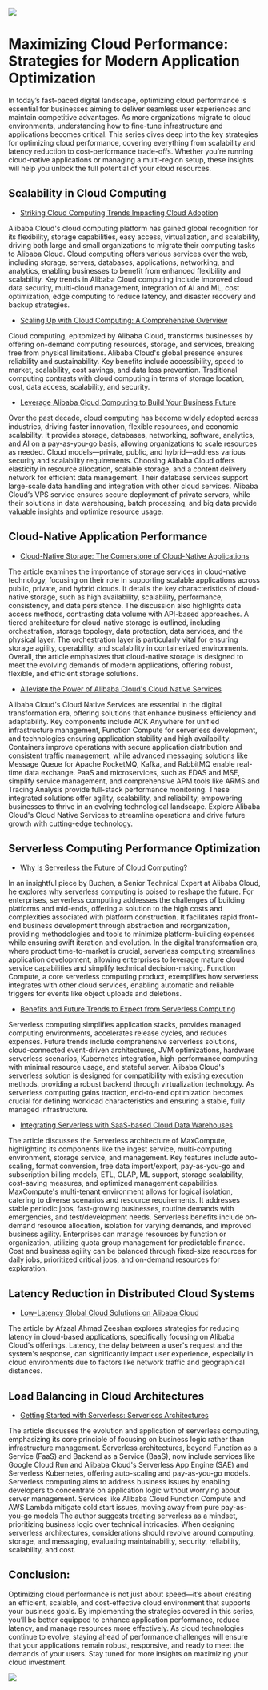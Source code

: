 <a href ="https://discord.gg/KPmq628K63"><img src="https://dev-to-uploads.s3.amazonaws.com/uploads/articles/lrvg8ctk39c4j2umywln.png"></a>

# Maximizing Cloud Performance: Strategies for Modern Application Optimization

In today’s fast-paced digital landscape, optimizing cloud performance is essential for businesses aiming to deliver seamless user experiences and maintain competitive advantages. As more organizations migrate to cloud environments, understanding how to fine-tune infrastructure and applications becomes critical. This series dives deep into the key strategies for optimizing cloud performance, covering everything from scalability and latency reduction to cost-performance trade-offs. Whether you’re running cloud-native applications or managing a multi-region setup, these insights will help you unlock the full potential of your cloud resources.

## Scalability in Cloud Computing

- [Striking Cloud Computing Trends Impacting Cloud Adoption](https://www.alibabacloud.com/blog/596434?utm_content=g_1000396840)

Alibaba Cloud's cloud computing platform has gained global recognition for its flexibility, storage capabilities, easy access, virtualization, and scalability, driving both large and small organizations to migrate their computing tasks to Alibaba Cloud. Cloud computing offers various services over the web, including storage, servers, databases, applications, networking, and analytics, enabling businesses to benefit from enhanced flexibility and scalability. Key trends in Alibaba Cloud computing include improved cloud data security, multi-cloud management, integration of AI and ML, cost optimization, edge computing to reduce latency, and disaster recovery and backup strategies.

- [Scaling Up with Cloud Computing: A Comprehensive Overview](https://www.alibabacloud.com/blog/600379?utm_content=g_1000396841)

Cloud computing, epitomized by Alibaba Cloud, transforms businesses by offering on-demand computing resources, storage, and services, breaking free from physical limitations. Alibaba Cloud's global presence ensures reliability and sustainability. Key benefits include accessibility, speed to market, scalability, cost savings, and data loss prevention. Traditional computing contrasts with cloud computing in terms of storage location, cost, data access, scalability, and security.

- [Leverage Alibaba Cloud Computing to Build Your Business Future](https://www.alibabacloud.com/blog/598987?utm_content=g_1000396842)

Over the past decade, cloud computing has become widely adopted across industries, driving faster innovation, flexible resources, and economic scalability. It provides storage, databases, networking, software, analytics, and AI on a pay-as-you-go basis, allowing organizations to scale resources as needed. Cloud models—private, public, and hybrid—address various security and scalability requirements.
Choosing Alibaba Cloud offers elasticity in resource allocation, scalable storage, and a content delivery network for efficient data management. Their database services support large-scale data handling and integration with other cloud services. Alibaba Cloud’s VPS service ensures secure deployment of private servers, while their solutions in data warehousing, batch processing, and big data provide valuable insights and optimize resource usage.

## Cloud-Native Application Performance

- [Cloud-Native Storage: The Cornerstone of Cloud-Native Applications](https://www.alibabacloud.com/blog/596845?utm_content=g_1000396843)

The article examines the importance of storage services in cloud-native technology, focusing on their role in supporting scalable applications across public, private, and hybrid clouds. It details the key characteristics of cloud-native storage, such as high availability, scalability, performance, consistency, and data persistence. The discussion also highlights data access methods, contrasting data volume with API-based approaches. 
A tiered architecture for cloud-native storage is outlined, including orchestration, storage topology, data protection, data services, and the physical layer. The orchestration layer is particularly vital for ensuring storage agility, operability, and scalability in containerized environments. Overall, the article emphasizes that cloud-native storage is designed to meet the evolving demands of modern applications, offering robust, flexible, and efficient storage solutions.

- [Alleviate the Power of Alibaba Cloud's Cloud Native Services](https://www.alibabacloud.com/blog/600541?utm_content=g_1000396844)

Alibaba Cloud's Cloud Native Services are essential in the digital transformation era, offering solutions that enhance business efficiency and adaptability. Key components include ACK Anywhere for unified infrastructure management, Function Compute for serverless development, and technologies ensuring application stability and high availability. Containers improve operations with secure application distribution and consistent traffic management, while advanced messaging solutions like Message Queue for Apache RocketMQ, Kafka, and RabbitMQ enable real-time data exchange. PaaS and microservices, such as EDAS and MSE, simplify service management, and comprehensive APM tools like ARMS and Tracing Analysis provide full-stack performance monitoring. These integrated solutions offer agility, scalability, and reliability, empowering businesses to thrive in an evolving technological landscape. Explore Alibaba Cloud's Cloud Native Services to streamline operations and drive future growth with cutting-edge technology.

## Serverless Computing Performance Optimization

- [Why Is Serverless the Future of Cloud Computing?](https://www.alibabacloud.com/blog/597191?utm_content=g_1000396845)

In an insightful piece by Buchen, a Senior Technical Expert at Alibaba Cloud, he explores why serverless computing is poised to reshape the future. For enterprises, serverless computing addresses the challenges of building platforms and mid-ends, offering a solution to the high costs and complexities associated with platform construction. It facilitates rapid front-end business development through abstraction and reorganization, providing methodologies and tools to minimize platform-building expenses while ensuring swift iteration and evolution. In the digital transformation era, where product time-to-market is crucial, serverless computing streamlines application development, allowing enterprises to leverage mature cloud service capabilities and simplify technical decision-making. Function Compute, a core serverless computing product, exemplifies how serverless integrates with other cloud services, enabling automatic and reliable triggers for events like object uploads and deletions. 

- [Benefits and Future Trends to Expect from Serverless Computing](https://www.alibabacloud.com/blog/597337?utm_content=g_1000396846)

Serverless computing simplifies application stacks, provides managed computing environments, accelerates release cycles, and reduces expenses. Future trends include comprehensive serverless solutions, cloud-connected event-driven architectures, JVM optimizations, hardware serverless scenarios, Kubernetes integration, high-performance computing with minimal resource usage, and stateful server.
Alibaba Cloud's serverless solution is designed for compatibility with existing execution methods, providing a robust backend through virtualization technology. As serverless computing gains traction, end-to-end optimization becomes crucial for defining workload characteristics and ensuring a stable, fully managed infrastructure.

- [Integrating Serverless with SaaS-based Cloud Data Warehouses](https://www.alibabacloud.com/blog/597520?utm_content=g_1000396847)

The article discusses the Serverless architecture of MaxCompute, highlighting its components like the ingest service, multi-computing environment, storage service, and management. Key features include auto-scaling, format conversion, free data import/export, pay-as-you-go and subscription billing models, ETL, OLAP, ML support, storage scalability, cost-saving measures, and optimized management capabilities. MaxCompute's multi-tenant environment allows for logical isolation, catering to diverse scenarios and resource requirements. It addresses stable periodic jobs, fast-growing businesses, routine demands with emergencies, and test/development needs. Serverless benefits include on-demand resource allocation, isolation for varying demands, and improved business agility. Enterprises can manage resources by function or organization, utilizing quota group management for predictable finance. Cost and business agility can be balanced through fixed-size resources for daily jobs, prioritized critical jobs, and on-demand resources for exploration.

## Latency Reduction in Distributed Cloud Systems

- [Low-Latency Global Cloud Solutions on Alibaba Cloud](https://www.alibabacloud.com/blog/596309?utm_content=g_1000396848)

The article by Afzaal Ahmad Zeeshan explores strategies for reducing latency in cloud-based applications, specifically focusing on Alibaba Cloud's offerings. Latency, the delay between a user's request and the system's response, can significantly impact user experience, especially in cloud environments due to factors like network traffic and geographical distances. 

## Load Balancing in Cloud Architectures

- [Getting Started with Serverless: Serverless Architectures](https://www.alibabacloud.com/blog/597244?utm_content=g_1000396849)

The article discusses the evolution and application of serverless computing, emphasizing its core principle of focusing on business logic rather than infrastructure management. Serverless architectures, beyond Function as a Service (FaaS) and Backend as a Service (BaaS), now include services like Google Cloud Run and Alibaba Cloud's Serverless App Engine (SAE) and Serverless Kubernetes, offering auto-scaling and pay-as-you-go models. Serverless computing aims to address business issues by enabling developers to concentrate on application logic without worrying about server management. Services like Alibaba Cloud Function Compute and AWS Lambda mitigate cold start issues, moving away from pure pay-as-you-go models
The author suggests treating serverless as a mindset, prioritizing business logic over technical intricacies. When designing serverless architectures, considerations should revolve around computing, storage, and messaging, evaluating maintainability, security, reliability, scalability, and cost. 


## Conclusion:
Optimizing cloud performance is not just about speed—it’s about creating an efficient, scalable, and cost-effective cloud environment that supports your business goals. By implementing the strategies covered in this series, you’ll be better equipped to enhance application performance, reduce latency, and manage resources more effectively. As cloud technologies continue to evolve, staying ahead of performance challenges will ensure that your applications remain robust, responsive, and ready to meet the demands of your users. Stay tuned for more insights on maximizing your cloud investment.

<a href ="https://discord.gg/KPmq628K63"><img src="https://dev-to-uploads.s3.amazonaws.com/uploads/articles/lrvg8ctk39c4j2umywln.png"></a>
